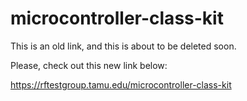 # microcontroller-class-kit

This is an old link, and this is about to be deleted soon.

Please, check out this new link below:

https://rftestgroup.tamu.edu/microcontroller-class-kit
